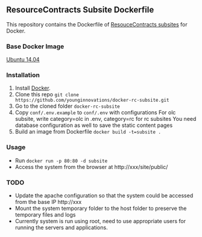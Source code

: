 ## ResourceContracts Subsite Dockerfile

This repository contains the Dockerfile of [ResouceContracts subsites](https://github.com/younginnovations/resourcecontracts-rc-subsite) for Docker.

### Base Docker Image

[Ubuntu 14.04](http://dockerfile.github.io/#/ubuntu)

### Installation

1. Install [Docker](https://www.docker.com/).
2. Clone this repo `git clone https://github.com/younginnovations/docker-rc-subsite.git`
3. Go to the cloned folder `docker-rc-subsite`
4. Copy `conf/.env.example` to `conf/.env` with configurations
    For olc subsite, write category=olc in .env, category=rc for rc subsites
    You need database configuration as well to save the static content pages
5. Build an image from Dockerfile `docker build -t=subsite .`

### Usage

* Run `docker run -p 80:80 -d subsite`
* Access the system from the browser at http://xxx/site/public/

### TODO

* Update the apache configuration so that the system could be accessed from the base IP http://xxx 
* Mount the system temporary folder to the host folder to preserve the temporary files and logs
* Currently system is run using root, need to use appropriate users for running the servers and applications.
